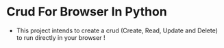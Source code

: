 # Crud For Browser In Python

- This project intends to create a crud (Create, Read, Update and Delete) to run directly in your browser !